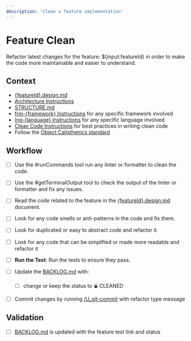 ```yaml
---
description: 'Clean a feature implementation'
---
```


# Feature Clean 

Refactor latest changes for the feature: ${input:featureId} in order to make the code more maintainable and easier to understand.

## Context

- [{featureId}.design.md](/docs/feats/{featureId}.design.md)
- [Architecture Instructions](../instructions/bst_architecture.instructions.md)
- [STRUCTURE.md](/docs/STRUCTURE.md) 
- [frm-{framework} Instructions](../instructions/frm_{framework}.instructions.md) for any specific framework involved
- [lng-{language} Instructions](../instructions/lng_{language}.instructions.md) for any specific language involved
- [Clean Code Instructions](../instructions/bst_clean-code.instructions.md) for best practices in writing clean code
- Follow the [Object Calisthenics standard](../instructions/std_object-calisthenics.instructions.md)


## Workflow

- [ ] Use the #runCommands tool run any linter or formatter to clean the code.

- [ ] Use the #getTerminalOutput tool to check the output of the linter or formatter and fix any issues.

- [ ] Read the code related to the feature in the [{featureId}.design.md](/docs/feats/{featureId}.design.md) document.

- [ ] Look for any code smells or anti-patterns in the code and fix them.

- [ ] Look for duplicated or easy to abstract code and refactor it.

- [ ] Look for any code that can be simplified or made more readable and refactor it

- [ ] **Run the Test**: Run the tests to ensure they pass.

- [ ] Update the [BACKLOG.md](/docs/BACKLOG.md) with:
  - [ ] change or keep the status to ⛲ CLEANED

- [ ] Commit changes by running [/U_git-commit](/.github/prompts/U_git-commit.prompt.md) with refactor type message

## Validation

- [ ] [BACKLOG.md](/docs/BACKLOG.md) is updated with the feature test link and status
